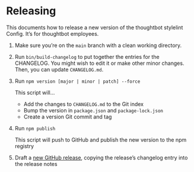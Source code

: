 # Releasing

This documents how to release a new version of the thoughtbot stylelint
Config. It’s for thoughtbot employees.

1. Make sure you’re on the `main` branch with a clean working directory.

1. Run `bin/build-changelog` to put together the entries for the CHANGELOG. You
   might wish to edit it or make other minor changes. Then, you can update
   `CHANGELOG.md`.

1. Run `npm version [major | minor | patch] --force`

    This script will…

    - Add the changes to `CHANGELOG.md` to the Git index
    - Bump the version in `package.json` and `package-lock.json`
    - Create a version Git commit and tag

1. Run `npm publish`

    This script will push to GitHub and publish the new version to
    the npm registry

1. Draft a [new GitHub release][github-release], copying the release’s
   changelog entry into the release notes

[changelog]: /CHANGELOG.md
[keep-a-changelog]: http://keepachangelog.com
[github-release]: https://github.com/thoughtbot/stylelint-config/releases/new

